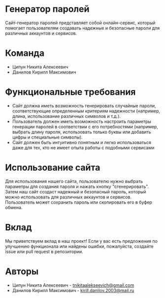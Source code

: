 # Генератор паролей

Сайт-генератор паролей представляет собой онлайн-сервис, который помогает пользователям создавать надежные и безопасные пароли для различных аккаунтов и сервисов.

# Команда
- Ципун Никита Алексеевич
- Данилов Кирилл Максимович

# Функциональные требования
- Сайт должна иметь возможность генерировать случайные пароли, соответствующие определенным критериям надежности (например, длина, использование различных символов и т.д.).
- Пользователь должен иметь возможность настроить параметры генерации паролей в соответствии с его потребностями (например, выбрать длину пароля, использовать только буквы или добавить цифры и специальные символы).
- Сайт должен быть интуитивно понятным и легко использоваться даже для тех, кто не имеет опыта работы с подобными сервисами

# Использование сайта

Для использования нашего сайта, пользователю нужно выбрать параметры для создания пароля и нажать кнопку "сгенерировать". Затем наш сайт создаст надежный и безопасный пароль, который можно использовать для различных аккаунтов и сервисов. Пользователь может сохранить пароль или скопировать его в буфер обмена.

# Вклад
Мы приветствуем вклад в наш проект! Если у вас есть предложения по улучшению функционала или найдены ошибки, пожалуйста, создайте issue или pull request в репозитории.

# Авторы
- Ципун Никита Алексеевич - tnikitaalekseevich@gmail.com
- Данилов Кирилл Максимович - kirill.danilov.2003@mail.ru
